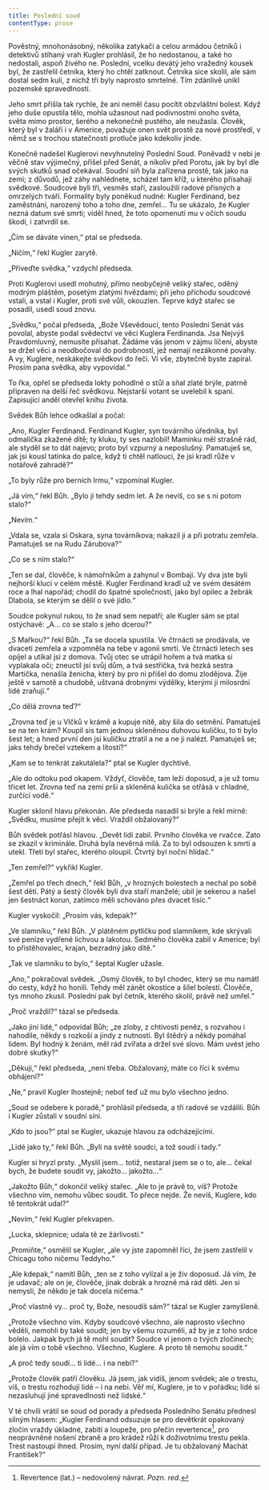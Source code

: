 ```yaml
---
title: Poslední soud
contentType: prose
---
```


<section>

Pověstný, mnohonásobný, několika zatykači a celou armádou četníků i detektivů stíhaný vrah Kugler prohlásil, že ho nedostanou, a také ho nedostali, aspoň živého ne. Poslední, vcelku devátý jeho vražedný kousek byl, že zastřelil četníka, který ho chtěl zatknout. Četníka sice skolil, ale sám dostal sedm kulí, z nichž tři byly naprosto smrtelné. Tím zdánlivě unikl pozemské spravedlnosti.

Jeho smrt přišla tak rychle, že ani neměl času pocítit obzvláštní bolest. Když jeho duše opustila tělo, mohla užasnout nad podivnostmi onoho světa, světa mimo prostor, šerého a nekonečně pustého, ale neužasla. Člověk, který byl v žaláři i v Americe, považuje onen svět prostě za nové prostředí, v němž se s trochou statečnosti protluče jako kdekoliv jinde.

Konečně nadešel Kuglerovi nevyhnutelný Poslední Soud. Poněvadž v nebi je věčně stav výjimečný, přišel před Senát, a nikoliv před Porotu, jak by byl dle svých skutků snad očekával. Soudní síň byla zařízena prostě, tak jako na zemi; z důvodů, jež záhy nahlédnete, scházel tam kříž, u kterého přísahají svědkové. Soudcové byli tři, vesměs staří, zasloužilí radové přísných a omrzelých tváří. Formality byly poněkud nudné: Kugler Ferdinand, bez zaměstnání, narozený toho a toho dne, zemřel… Tu se ukázalo, že Kugler nezná datum své smrti; viděl hned, že toto opomenutí mu v očích soudu škodí, i zatvrdil se.

„Čím se dáváte vinen,“ ptal se předseda.

„Ničím,“ řekl Kugler zarytě.

„Přiveďte svědka,“ vzdychl předseda.

Proti Kuglerovi usedl mohutný, přímo neobyčejně veliký stařec, oděný modrým pláštěm, posetým zlatými hvězdami; při jeho příchodu soudcové vstali, a vstal i Kugler, proti své vůli, okouzlen. Teprve když stařec se posadil, usedl soud znovu.

„Svědku,“ počal předseda, „Bože Vševědoucí, tento Poslední Senát vás povolal, abyste podal svědectví ve věci Kuglera Ferdinanda. Jsa Nejvýš Pravdomluvný, nemusíte přísahat. Žádáme vás jenom v zájmu líčení, abyste se držel věci a neodbočoval do podrobností, jež nemají nezákonné povahy. A vy, Kuglere, neskákejte svědkovi do řeči. Ví vše, zbytečně byste zapíral. Prosím pana svědka, aby vypovídal.“

To řka, opřel se předseda lokty pohodlně o stůl a sňal zlaté brýle, patrně připraven na delší řeč svědkovu. Nejstarší votant se uvelebil k spaní. Zapisující anděl otevřel knihu života.

Svědek Bůh lehce odkašlal a počal:

„Ano, Kugler Ferdinand. Ferdinand Kugler, syn továrního úředníka, byl odmalička zkažené dítě; ty kluku, ty ses nazlobil! Maminku měl strašně rád, ale styděl se to dát najevo; proto byl vzpurný a neposlušný. Pamatuješ se, jak jsi kousl tatínka do palce, když ti chtěl natlouci, že jsi kradl růže v notářově zahradě?“

„To byly růže pro berních Irmu,“ vzpomínal Kugler.

„Já vím,“ řekl Bůh. „Bylo jí tehdy sedm let. A že nevíš, co se s ní potom stalo?“

„Nevím.“

„Vdala se, vzala si Oskara, syna továrníkova; nakazil ji a při potratu zemřela. Pamatuješ se na Rudu Zárubova?“

„Co se s ním stalo?“

„Ten se dal, člověče, k námořníkům a zahynul v Bombaji. Vy dva jste byli nejhorší kluci v celém městě. Kugler Ferdinand kradl už ve svém desátém roce a lhal napořád; chodil do špatné společnosti, jako byl opilec a žebrák Dlabola, se kterým se dělil o své jídlo.“

Soudce pokynul rukou, to že snad sem nepatří; ale Kugler sám se ptal ostýchavě: „A… co se stalo s jeho dcerou?“

„S Mařkou?“ řekl Bůh. „Ta se docela spustila. Ve čtrnácti se prodávala, ve dvaceti zemřela a vzpomněla na tebe v agonii smrti. Ve čtrnácti letech ses opíjel a utíkal jsi z domova. Tvůj otec se utrápil hořem a tvá matka si vyplakala oči; zneuctil jsi svůj dům, a tvá sestřička, tvá hezká sestra Martička, nenašla ženicha, který by pro ni přišel do domu zlodějova. Žije ještě v samotě a chudobě, uštvaná drobnými výdělky, kterými ji milosrdní lidé zraňují.“

„Co dělá zrovna teď?“

„Zrovna teď je u Vlčků v krámě a kupuje nitě, aby šila do setmění. Pamatuješ se na ten krám? Koupil sis tam jednou skleněnou duhovou kuličku, to ti bylo šest let; a hned první den jsi kuličku ztratil a ne a ne ji nalézt. Pamatuješ se; jaks tehdy brečel vztekem a lítostí?“

„Kam se to tenkrát zakutálela?“ ptal se Kugler dychtivě.

„Ale do odtoku pod okapem. Vždyť, člověče, tam leží doposud, a je už tomu třicet let. Zrovna teď na zemi prší a skleněná kulička se otřásá v chladné, zurčící vodě.“

Kugler sklonil hlavu překonán. Ale předseda nasadil si brýle a řekl mírně: „Svědku, musíme přejít k věci. Vraždil obžalovaný?“

Bůh svědek potřásl hlavou. „Devět lidí zabil. Prvního člověka ve rvačce. Zato se zkazil v kriminále. Druhá byla nevěrná milá. Za to byl odsouzen k smrti a utekl. Třetí byl stařec, kterého oloupil. Čtvrtý byl noční hlídač.“

„Ten zemřel?“ vykřikl Kugler.

„Zemřel po třech dnech,“ řekl Bůh, „v hrozných bolestech a nechal po sobě šest dětí. Pátý a šestý člověk byli dva staří manželé; ubil je sekerou a našel jen šestnáct korun, zatímco měli schováno přes dvacet tisíc.“

Kugler vyskočil: „Prosím vás, kdepak?“

„Ve slamníku,“ řekl Bůh. „V plátěném pytlíčku pod slamníkem, kde skrývali své peníze vydřené lichvou a lakotou. Sedmého člověka zabil v Americe; byl to přistěhovalec, krajan, bezradný jako dítě.“

„Tak ve slamníku to bylo,“ šeptal Kugler užasle.

„Ano,“ pokračoval svědek. „Osmý člověk, to byl chodec, který se mu namátl do cesty, když ho honili. Tehdy měl zánět okostice a šílel bolestí. Člověče, tys mnoho zkusil. Poslední pak byl četník, kterého skolil, právě než umřel.“

„Proč vraždil?“ tázal se předseda.

„Jako jiní lidé,“ odpovídal Bůh; „ze zloby, z chtivosti peněz, s rozvahou i nahodile, někdy s rozkoší a jindy z nutnosti. Byl štědrý a někdy pomáhal lidem. Byl hodný k ženám, měl rád zvířata a držel své slovo. Mám uvést jeho dobré skutky?“

„Děkuji,“ řekl předseda, „není třeba. Obžalovaný, máte co říci k svému obhájení?“

„Ne,“ pravil Kugler lhostejně; neboť teď už mu bylo všechno jedno.

„Soud se odebere k poradě,“ prohlásil předseda, a tři radové se vzdálili. Bůh i Kugler zůstali v soudní síni.

„Kdo to jsou?“ ptal se Kugler, ukazuje hlavou za odcházejícími.

„Lidé jako ty,“ řekl Bůh. „Byli na světě soudci, a tož soudí i tady.“

Kugler si hryzl prsty. „Myslil jsem… totiž, nestaral jsem se o to, ale… čekal bych, že budete soudit vy, jakožto… jakožto…“

„Jakožto Bůh,“ dokončil veliký stařec. „Ale to je právě to, víš? Protože všechno vím, nemohu vůbec soudit. To přece nejde. Že nevíš, Kuglere, kdo tě tentokrát udal?“

„Nevím,“ řekl Kugler překvapen.

„Lucka, sklepnice; udala tě ze žárlivosti.“

„Promiňte,“ osmělil se Kugler, „ale vy jste zapomněl říci, že jsem zastřelil v Chicagu toho ničemu Teddyho.“

„Ale kdepak,“ namítl Bůh, „ten se z toho vylízal a je živ doposud. Já vím, že je udavač; ale on je, člověče, jinak dobrák a hrozně má rád děti. Jen si nemysli, že někdo je tak docela ničema.“

„Proč vlastně vy… proč ty, Bože, nesoudíš sám?“ tázal se Kugler zamyšleně.

„Protože všechno vím. Kdyby soudcové všechno, ale naprosto všechno věděli, nemohli by také soudit; jen by všemu rozuměli, až by je z toho srdce bolelo. Jakpak bych já tě mohl soudit? Soudce ví jenom o tvých zločinech; ale já vím o tobě všechno. Všechno, Kuglere. A proto tě nemohu soudit.“

„A proč tedy soudí… ti lidé… i na nebi?“

„Protože člověk patří člověku. Já jsem, jak vidíš, jenom svědek; ale o trestu, víš, o trestu rozhodují lidé – i na nebi. Věř mi, Kuglere, je to v pořádku; lidé si nezasluhují jiné spravedlnosti než lidské.“

V té chvíli vrátil se soud od porady a předseda Posledního Senátu přednesl silným hlasem: „Kugler Ferdinand odsuzuje se pro devětkrát opakovaný zločin vraždy úkladné, zabití a loupeže, pro přečin revertence[^11], pro neoprávněné nošení zbraně a pro krádež růží k doživotnímu trestu pekla. Trest nastoupí ihned. Prosím, nyní další případ. Je tu obžalovaný Machát František?“

</section>

[^1]: Votant (lat.) – přísedící. _Pozn. red_.

[^2]: Desperace (lat.) – zoufalství, beznaděj. _Pozn. red._

[^3]: Nystagmus (řec.) – bezděčné záškuby očí. _Pozn. red._

[^4]: Konfinovat (franc.) – někomu úředně zakázat opustit určité místo. _Pozn. red._

[^5]: Vachmajstr (z něm. Wachtmeister – strážník. _Pozn. red._

[^6]: Materia facti (lat.) – skutečnost. _Pozn. red._

[^7]: Plaidoyer (franc.) – závěrečná řeč. _Pozn. red._

[^8]: Rekurzy (lat.) – odvolání. _Pozn. red._

[^9]: Viz povídka Šlépěj v Božích mukách.

[^10]: Šmízo – nekvalitní zboží, aušus. _Pozn. red._

[^11]: Revertence (lat.) – nedovolený návrat. _Pozn. red._

[^12]: Sardanapalský (podle asyrského krále Aššurbanipala, známého i pod jménem  Sardanapalus) – hýřivý, nespoutaný. _Pozn. red._

[^13]: Ašant = černoch (opálený jako ašant, podle národnosti v Ghaně), také divoch. _Pozn. red._

[^14]: Lues (lat.) – příjice, syfilis. _Pozn. red._

[^15]: Šófl (hebr.) – zašlé, vetché. _Pozn. red._

[^16]: Ex offo (lat.) – obhájce přidělený soudem. _Pozn. red._

[^17]: Konfuze (lat.) – zmatek. _Pozn. red._
